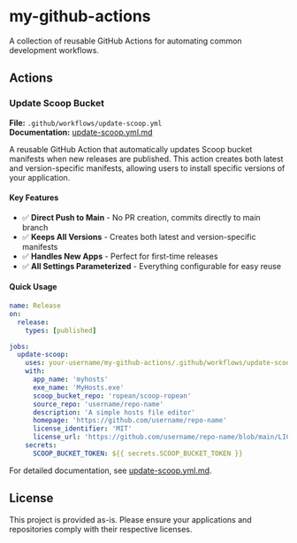 # my-github-actions

A collection of reusable GitHub Actions for automating common development workflows.

## Actions

### Update Scoop Bucket

**File:** `.github/workflows/update-scoop.yml`  
**Documentation:** [update-scoop.yml.md](update-scoop.yml.md)

A reusable GitHub Action that automatically updates Scoop bucket manifests when new releases are published. This action creates both latest and version-specific manifests, allowing users to install specific versions of your application.

#### Key Features

- ✅ **Direct Push to Main** - No PR creation, commits directly to main branch
- ✅ **Keeps All Versions** - Creates both latest and version-specific manifests
- ✅ **Handles New Apps** - Perfect for first-time releases
- ✅ **All Settings Parameterized** - Everything configurable for easy reuse

#### Quick Usage

```yaml
name: Release
on:
  release:
    types: [published]

jobs:
  update-scoop:
    uses: your-username/my-github-actions/.github/workflows/update-scoop.yml@main
    with:
      app_name: 'myhosts'
      exe_name: 'MyHosts.exe'
      scoop_bucket_repo: 'ropean/scoop-ropean'
      source_repo: 'username/repo-name'
      description: 'A simple hosts file editor'
      homepage: 'https://github.com/username/repo-name'
      license_identifier: 'MIT'
      license_url: 'https://github.com/username/repo-name/blob/main/LICENSE'
    secrets:
      SCOOP_BUCKET_TOKEN: ${{ secrets.SCOOP_BUCKET_TOKEN }}
```

For detailed documentation, see [update-scoop.yml.md](update-scoop.yml.md).

## License

This project is provided as-is. Please ensure your applications and repositories comply with their respective licenses.
